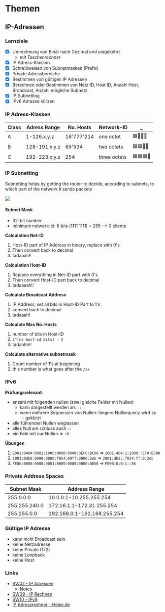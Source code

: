 # Themen

## IP-Adressen

### Lernziele

* [X] Umrechnung von Binär nach Dezimal und umgekehrt
    * _mit Taschenrechner_
* [X] IP Adress-Klassen
* [X] Schreibweisen von Subnetmasken (Prefix)
* [X] Private Adressbereiche
* [X] Bestimmen von gültigen IP Adressen
* [X] Berechnen oder Bestimmen von Netz ID, Host ID, Anzahl Host, Broadcast, Anzahl mögliche Subnetz
* [X] IP Subnetting
* [X] IPv6 Adresse kürzen

### IP Adress-Klassen

| Class | Adress Range  | No. Hosts  | Network-ID   | _ |
|-------|---------------|------------|--------------|---|
| A     | 1-126.x.y.z   | 16'777'214 | one octet    | 🟦🔲🔲🔲 |
| B     | 128-191.x.y.z | 65'534     | two octets   | 🟦🟦🔲🔲 |
| C     | 192-223.x.y.z | 254        | three octets | 🟦🟦🟦🔲 |

### IP Subnetting

Subnetting helps by getting the router to decide, according to subnets, to which part of the network it sends packets

![](https://flylib.com/books/2/707/1/html/2/images/fig6-1.jpg)

#### Subnet Mask

* 32-bit number
* minimum network-id: 8 bits (1111 1111) = 255 --> 0 clients

<!--
**(long) Calculate Network-ID**

1. convert ip & subnet mask to binary
2. perform logical AND (only 1 if both 1)
3. tadahhh!!
-->

**Calculation Net-ID**

1. Host-ID part of IP Address in binary, replace with 0's
2. Then convert back to decimal
3. tadaaah!!

**Calculation Host-ID**

1. Replace everything in Net-ID part with 0's
2. Then convert Host-ID part back to decimal
3. tadaaaah!!

**Calculate Broadcast Address**

1. IP Address, set all bits in Host-ID Part to 1's
2. convert back to decimal
3. tadaaah!

**Calculate Max No. Hosts**

1. number of bits in Host-ID
2. `2^(no host-id bits) - 2`
3. tadahhh!!

**Calculate alternative subnetmask**

1. Count number of 1's at beginning
2. this number is what goes after the `/xx`

### IPv6

**Prüfungsrelevant**:

* anzahl mit folgenden nullen (zwei gleiche Felder mit Nullen)
  * kann dargestellt werden als `::`
  * wenn mehrere Sequenzen von Nullen: längere Nullsequenz wird zu `::` gekürzt
* alle führenden Nullen weglassen
* alles Null am schluss auch `::`
* ein Feld mit nur Nullen => `:0`

**Übungen**

1. `2001:0404:0001:1000:0000:0000:0EF0:BC00` => `2001:404:1:1000::EF0:BC00`
2. `2001:0db8:0000:0000:f054:00ff:0000:2eb` => `2001:db8::f054:ff:0:2eb`
3. `FE00:0000:0000:0001:0000:0000:0000:0056` => `FE00:0:0:1::56`

### Private Address Spaces

| Subnet Mask   | Address Range               |
|---------------|-----------------------------|
| 255.0.0.0     | 10.0.0.1-10.255.255.254     |
| 255.255.240.0 | 172.16.1.1-172.31.255.254   |
| 255.255.0.0   | 192.168.0.1-192.168.255.254 |

### Gültige IP Adresse

* kann nicht Broadcast sein
* keine Netzadresse
* keine Private (172)
* keine Loopback
* keine Host

### Links 
* [SW07 - IP Adressen](SW07/Ip-Adressen.md)
  * [Notes](SW07/Notes.md)
* [SW09 - IP Rechnen](SW09/IP-Calculation.md)
* [SW10 - IPv6](SW10/IPv6.md)
* [IP Adressrechner - Heise.de](https://www.heise.de/netze/tools/netzwerkrechner/)
